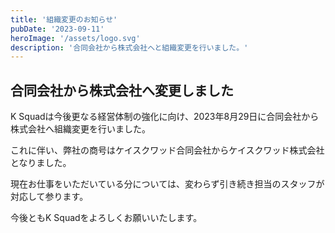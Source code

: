 ```yaml
---
title: '組織変更のお知らせ'
pubDate: '2023-09-11'
heroImage: '/assets/logo.svg'
description: '合同会社から株式会社へと組織変更を行いました。'
---
```


## 合同会社から株式会社へ変更しました

K Squadは今後更なる経営体制の強化に向け、2023年8月29日に合同会社から株式会社へ組織変更を行いました。

これに伴い、弊社の商号はケイスクワッド合同会社からケイスクワッド株式会社となりました。

現在お仕事をいただいている分については、変わらず引き続き担当のスタッフが対応して参ります。

今後ともK Squadをよろしくお願いいたします。
